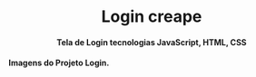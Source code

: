<h1 align="center">
    Login creape
</h1>

<h4 align="center">
  Tela de Login tecnologias JavaScript, HTML, CSS
</h4>
<h4 align="left">
  Imagens do Projeto Login.
</h4>

